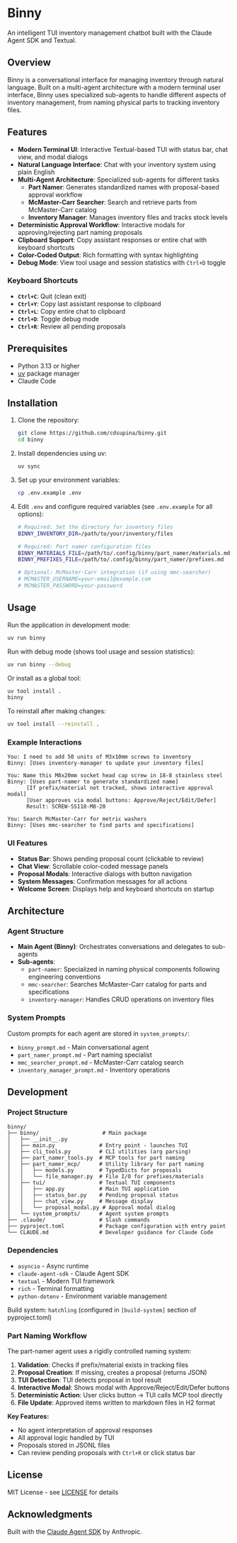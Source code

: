 # Binny

An intelligent TUI inventory management chatbot built with the Claude Agent SDK and Textual.

## Overview

Binny is a conversational interface for managing inventory through natural
language. Built on a multi-agent architecture with a modern terminal user interface,
Binny uses specialized sub-agents to handle different aspects of inventory management,
from naming physical parts to tracking inventory files.

## Features

- **Modern Terminal UI**: Interactive Textual-based TUI with status bar, chat view, and modal dialogs
- **Natural Language Interface**: Chat with your inventory system using plain English
- **Multi-Agent Architecture**: Specialized sub-agents for different tasks
  - **Part Namer**: Generates standardized names with proposal-based approval workflow
  - **McMaster-Carr Searcher**: Search and retrieve parts from McMaster-Carr catalog
  - **Inventory Manager**: Manages inventory files and tracks stock levels
- **Deterministic Approval Workflow**: Interactive modals for approving/rejecting part naming proposals
- **Clipboard Support**: Copy assistant responses or entire chat with keyboard shortcuts
- **Color-Coded Output**: Rich formatting with syntax highlighting
- **Debug Mode**: View tool usage and session statistics with `Ctrl+D` toggle

### Keyboard Shortcuts

- **`Ctrl+C`**: Quit (clean exit)
- **`Ctrl+Y`**: Copy last assistant response to clipboard
- **`Ctrl+L`**: Copy entire chat to clipboard
- **`Ctrl+D`**: Toggle debug mode
- **`Ctrl+R`**: Review all pending proposals

## Prerequisites

- Python 3.13 or higher
- [uv](https://github.com/astral-sh/uv) package manager
- Claude Code

## Installation

1. Clone the repository:

   ```bash
   git clone https://github.com/cdsupina/binny.git
   cd binny
   ```

2. Install dependencies using uv:

   ```bash
   uv sync
   ```

3. Set up your environment variables:

   ```bash
   cp .env.example .env
   ```

4. Edit `.env` and configure required variables (see `.env.example` for all options):

   ```bash
   # Required: Set the directory for inventory files
   BINNY_INVENTORY_DIR=/path/to/your/inventory/files

   # Required: Part namer configuration files
   BINNY_MATERIALS_FILE=/path/to/.config/binny/part_namer/materials.md
   BINNY_PREFIXES_FILE=/path/to/.config/binny/part_namer/prefixes.md

   # Optional: McMaster-Carr integration (if using mmc-searcher)
   # MCMASTER_USERNAME=your-email@example.com
   # MCMASTER_PASSWORD=your-password
   ```

## Usage

Run the application in development mode:

```bash
uv run binny
```

Run with debug mode (shows tool usage and session statistics):

```bash
uv run binny --debug
```

Or install as a global tool:

```bash
uv tool install .
binny
```

To reinstall after making changes:

```bash
uv tool install --reinstall .
```

### Example Interactions

```text
You: I need to add 50 units of M3x10mm screws to inventory
Binny: [Uses inventory-manager to update your inventory files]

You: Name this M8x20mm socket head cap screw in 18-8 stainless steel
Binny: [Uses part-namer to generate standardized name]
      [If prefix/material not tracked, shows interactive approval modal]
      [User approves via modal buttons: Approve/Reject/Edit/Defer]
      Result: SCREW-SS118-M8-20

You: Search McMaster-Carr for metric washers
Binny: [Uses mmc-searcher to find parts and specifications]
```

### UI Features

- **Status Bar**: Shows pending proposal count (clickable to review)
- **Chat View**: Scrollable color-coded message panels
- **Proposal Modals**: Interactive dialogs with button navigation
- **System Messages**: Confirmation messages for all actions
- **Welcome Screen**: Displays help and keyboard shortcuts on startup

## Architecture

### Agent Structure

- **Main Agent (Binny)**: Orchestrates conversations and delegates to sub-agents
- **Sub-agents**:
  - `part-namer`: Specialized in naming physical components following
    engineering conventions
  - `mmc-searcher`: Searches McMaster-Carr catalog for parts and specifications
  - `inventory-manager`: Handles CRUD operations on inventory files

### System Prompts

Custom prompts for each agent are stored in `system_prompts/`:

- `binny_prompt.md` - Main conversational agent
- `part_namer_prompt.md` - Part naming specialist
- `mmc_searcher_prompt.md` - McMaster-Carr catalog search
- `inventory_manager_prompt.md` - Inventory operations

## Development

### Project Structure

```text
binny/
├── binny/                    # Main package
│   ├── __init__.py
│   ├── main.py              # Entry point - launches TUI
│   ├── cli_tools.py         # CLI utilities (arg parsing)
│   ├── part_namer_tools.py  # MCP tools for part naming
│   ├── part_namer_mcp/      # Utility library for part naming
│   │   ├── models.py        # TypedDicts for proposals
│   │   └── file_manager.py  # File I/O for prefixes/materials
│   ├── tui/                 # Textual TUI components
│   │   ├── app.py           # Main TUI application
│   │   ├── status_bar.py    # Pending proposal status
│   │   ├── chat_view.py     # Message display
│   │   └── proposal_modal.py # Approval modal dialog
│   └── system_prompts/      # Agent system prompts
├── .claude/                 # Slash commands
├── pyproject.toml           # Package configuration with entry point
└── CLAUDE.md                # Developer guidance for Claude Code
```

### Dependencies

- `asyncio` - Async runtime
- `claude-agent-sdk` - Claude Agent SDK
- `textual` - Modern TUI framework
- `rich` - Terminal formatting
- `python-dotenv` - Environment variable management

Build system: `hatchling` (configured in `[build-system]` section of pyproject.toml)

### Part Naming Workflow

The part-namer agent uses a rigidly controlled naming system:

1. **Validation**: Checks if prefix/material exists in tracking files
2. **Proposal Creation**: If missing, creates a proposal (returns JSON)
3. **TUI Detection**: TUI detects proposal in tool result
4. **Interactive Modal**: Shows modal with Approve/Reject/Edit/Defer buttons
5. **Deterministic Action**: User clicks button → TUI calls MCP tool directly
6. **File Update**: Approved items written to markdown files in H2 format

**Key Features:**
- No agent interpretation of approval responses
- All approval logic handled by TUI
- Proposals stored in JSONL files
- Can review pending proposals with `Ctrl+R` or click status bar

## License

MIT License - see [LICENSE](LICENSE) for details

## Acknowledgments

Built with the [Claude Agent SDK](https://github.com/anthropics/claude-agent-sdk)
by Anthropic.
